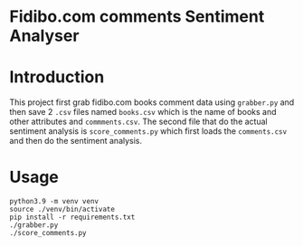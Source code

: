 # Fidibo.com comments Sentiment Analyser
# Introduction
This project first grab fidibo.com books comment data using `grabber.py` and then save 2 `.csv` files named `books.csv` which is the name of books and other attributes and `commments.csv`.
The second file that do the actual sentiment analysis is `score_comments.py` which first loads the `comments.csv` and then do the sentiment analysis.
# Usage

```commandline
python3.9 -m venv venv
source ./venv/bin/activate
pip install -r requirements.txt
./grabber.py
./score_comments.py
```